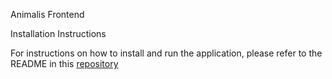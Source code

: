 Animalis Frontend

Installation Instructions

For instructions on how to install and run the application, please refer to the README in this [repository](https://github.com/ecyriaque/Animalis-Tkorp-back/blob/main/README.md)
